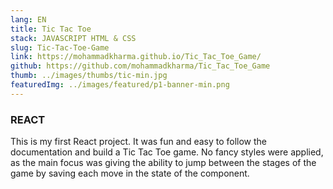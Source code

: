```yaml
---
lang: EN
title: Tic Tac Toe
stack: JAVASCRIPT HTML & CSS
slug: Tic-Tac-Toe-Game
link: https://mohammadkharma.github.io/Tic_Tac_Toe_Game/
github: https://github.com/mohammadkharma/Tic_Tac_Toe_Game
thumb: ../images/thumbs/tic-min.jpg
featuredImg: ../images/featured/p1-banner-min.png
---
```


### REACT

This is my first React project. It was fun and easy to follow the documentation and build a Tic Tac Toe game. No fancy styles were applied, as the main focus was giving the ability to jump between the stages of the game by saving each move in the state of the component.
